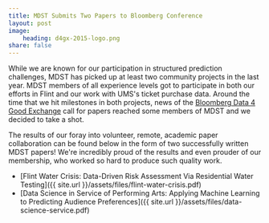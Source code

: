 ```yaml
---
title: MDST Submits Two Papers to Bloomberg Conference
layout: post
image:
    heading: d4gx-2015-logo.png
share: false
---
```


While we are known for our participation in structured prediction challenges, MDST has picked up at least two community projects in the last year. MDST members of all experience levels got to participate in both our efforts in Flint and our work with UMS's ticket purchase data. Around the time that we hit milestones in both projects, news of the [Bloomberg Data 4 Good Exchange](http://www.bloomberg.com/company/d4gx/) call for papers reached some members of MDST and we decided to take a shot.

The results of our foray into volunteer, remote, academic paper collaboration can be found below in the form of two successfully written MDST papers! We're incredibly proud of the results and even prouder of our membership, who worked so hard to produce such quality work.

* [Flint Water Crisis: Data-Driven Risk Assessment Via Residential Water Testing]({{ site.url  }}/assets/files/flint-water-crisis.pdf)
* [Data Science in Service of Performing Arts: Applying Machine Learning to Predicting Audience Preferences]({{ site.url  }}/assets/files/data-science-service.pdf)

